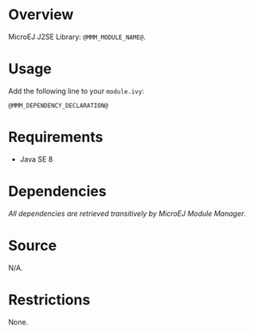 # Overview

MicroEJ J2SE Library: `@MMM_MODULE_NAME@`.

# Usage

Add the following line to your `module.ivy`:

    @MMM_DEPENDENCY_DECLARATION@

# Requirements

- Java SE 8

# Dependencies

_All dependencies are retrieved transitively by MicroEJ Module Manager_.

# Source

N/A.

# Restrictions

None.
